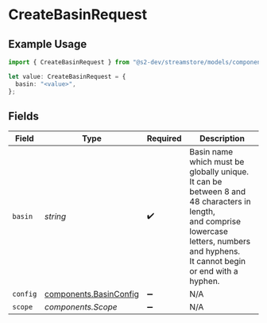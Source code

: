 # CreateBasinRequest

## Example Usage

```typescript
import { CreateBasinRequest } from "@s2-dev/streamstore/models/components";

let value: CreateBasinRequest = {
  basin: "<value>",
};
```

## Fields

| Field                                                                                                                                                                                 | Type                                                                                                                                                                                  | Required                                                                                                                                                                              | Description                                                                                                                                                                           |
| ------------------------------------------------------------------------------------------------------------------------------------------------------------------------------------- | ------------------------------------------------------------------------------------------------------------------------------------------------------------------------------------- | ------------------------------------------------------------------------------------------------------------------------------------------------------------------------------------- | ------------------------------------------------------------------------------------------------------------------------------------------------------------------------------------- |
| `basin`                                                                                                                                                                               | *string*                                                                                                                                                                              | :heavy_check_mark:                                                                                                                                                                    | Basin name which must be globally unique.<br/>It can be between 8 and 48 characters in length,<br/>and comprise lowercase letters, numbers and hyphens.<br/>It cannot begin or end with a hyphen. |
| `config`                                                                                                                                                                              | [components.BasinConfig](../../models/components/basinconfig.md)                                                                                                                      | :heavy_minus_sign:                                                                                                                                                                    | N/A                                                                                                                                                                                   |
| `scope`                                                                                                                                                                               | *components.Scope*                                                                                                                                                                    | :heavy_minus_sign:                                                                                                                                                                    | N/A                                                                                                                                                                                   |